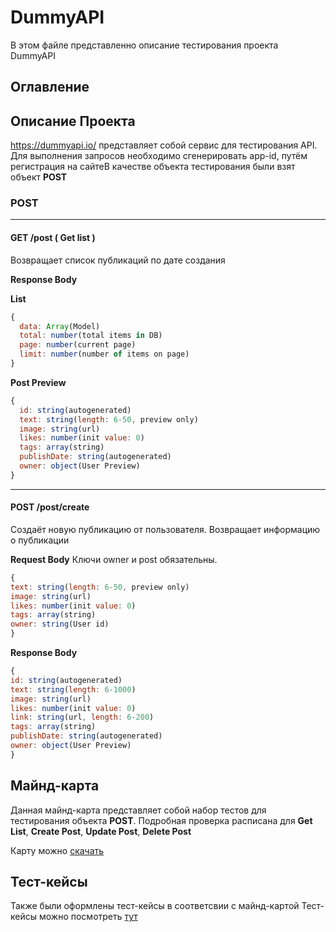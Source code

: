 # DummyAPI
В этом файле представленно описание тестирования проекта DummyAPI

## Оглавление

## Описание Проекта 
https://dummyapi.io/ представляет собой сервис для тестирования API. Для выполнения запросов необходимо сгенерировать app-id, путём регистрация на сайтеВ качестве объекта тестирования были взят объект **POST**

### POST
___
#### GET /post ( Get list )
Возвращает список публикаций по дате создания


**Response Body**

**List**
```js
{
  data: Array(Model)
  total: number(total items in DB)
  page: number(current page)
  limit: number(number of items on page)
}
```

**Post Preview**
```js
{
  id: string(autogenerated)
  text: string(length: 6-50, preview only)
  image: string(url)
  likes: number(init value: 0)
  tags: array(string)
  publishDate: string(autogenerated)
  owner: object(User Preview)
}
```

___
#### POST /post/create 
Создаёт новую публикацию от пользователя. Возвращает информацию о публикации


**Request Body**
Ключи owner и post обязательны.
```js
{
text: string(length: 6-50, preview only)
image: string(url)
likes: number(init value: 0)
tags: array(string)
owner: string(User id)
}
```

**Response Body**
```js
{
id: string(autogenerated)
text: string(length: 6-1000)
image: string(url)
likes: number(init value: 0)
link: string(url, length: 6-200)
tags: array(string)
publishDate: string(autogenerated)
owner: object(User Preview)
}
```

## Майнд-карта
Данная майнд-карта представляет собой набор тестов для тестирования объекта **POST**. Подробная проверка расписана для **Get List**, **Create Post**, **Update Post**, **Delete Post**

Карту можно [скачать](https://github.com/MrFabler/DummyAPI/blob/main/DummyAPIGitHub.xmind)

## Тест-кейсы
Также были оформлены тест-кейсы в соответсвии с майнд-картой
Тест-кейсы можно посмотреть [тут](https://github.com/MrFabler/DummyAPI/blob/main/DummyAPI.postman_collection_For_Github.json)
